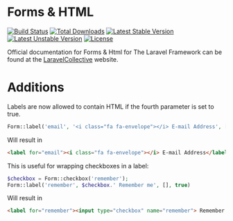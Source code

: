 # Forms & HTML

[![Build Status](https://travis-ci.org/Satsume/html.svg?branch=master)](https://travis-ci.org/Satsume/html)
[![Total Downloads](https://poser.pugx.org/jaapmoolenaar.nl/html/downloads)](https://packagist.org/packages/jaapmoolenaar.nl/html)
[![Latest Stable Version](https://poser.pugx.org/jaapmoolenaar.nl/html/v/stable)](https://packagist.org/packages/jaapmoolenaar.nl/html)
[![Latest Unstable Version](https://poser.pugx.org/jaapmoolenaar.nl/html/v/unstable)](https://packagist.org/packages/jaapmoolenaar.nl/html)
[![License](https://poser.pugx.org/jaapmoolenaar.nl/html/license)](https://packagist.org/packages/jaapmoolenaar.nl/html)

Official documentation for Forms & Html for The Laravel Framework can be found at the [LaravelCollective](http://laravelcollective.com) website.

# Additions

Labels are now allowed to contain HTML if the fourth parameter is set to true.

```php
Form::label('email', '<i class="fa fa-envelope"></i> E-mail Address', [], true)
```

Will result in
```html
<label for="email"><i class="fa fa-envelope"></i> E-mail Address</label>
```

This is useful for wrapping checkboxes in a label:
```php
$checkbox = Form::checkbox('remember');
Form::label('remember', $checkbox.' Remember me', [], true)
```

Will result in
```html
<label for="remember"><input type="checkbox" name="remember"> Remember me</label>
```